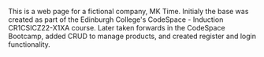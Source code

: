 This is a web page for a fictional company, MK Time.
Initialy the base was created as part of the Edinburgh College's CodeSpace - Induction CR1CSICZ22-X1XA course.
Later taken forwards in the CodeSpace Bootcamp, added CRUD to manage products, and created register and login functionality. 